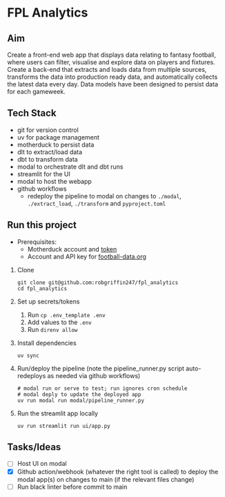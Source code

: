 # FPL Analytics

## Aim

Create a front-end web app that displays data relating to fantasy football, where users can filter, visualise and explore data on players and fixtures. Create a back-end that extracts and loads data from multiple sources, transforms the data into production ready data, and automatically collects the latest data every day. Data models have been designed to persist data for each gameweek.

## Tech Stack

- git for version control
- uv for package management
- motherduck to persist data
- dlt to extract/load data
- dbt to transform data
- modal to orchestrate dlt and dbt runs
- streamlit for the UI
- modal to host the webapp
- github workflows
    - redeploy the pipeline to modal on changes to ``./modal``, ``./extract_load``, ``./transform`` and ``pyproject.toml``


## Run this project

- Prerequisites:
    - Motherduck account and [token](https://app.motherduck.com/settings/tokens)
    - Account and API key for [football-data.org](https://www.football-data.org/documentation/quickstart/)

1.  Clone

    ```
    git clone git@github.com:robgriffin247/fpl_analytics
    cd fpl_analytics
    ```
    
1. Set up secrets/tokens
    1. Run ``cp .env_template .env``
    1. Add values to the ``.env``
    1. Run ``direnv allow``

1. Install dependencies

    ```
    uv sync
    ```

1. Run/deploy the pipeline (note the pipeline_runner.py script auto-redeploys as needed via github workflows)

    ```
    # modal run or serve to test; run ignores cron schedule
    # modal deply to update the deployed app
    uv run modal run modal/pipeline_runner.py
    ```

1. Run the streamlit app locally

    ```
    uv run streamlit run ui/app.py
    ```

## Tasks/Ideas

- [ ] Host UI on modal
- [x] Github action/webhook (whatever the right tool is called) to deploy the modal app(s) on changes to main (if the relevant files change)
- [ ] Run black linter before commit to main